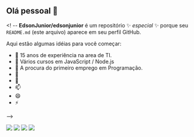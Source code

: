 ## Olá pessoal 👋

<! --
**EdsonJunior/edsonjunior** é um repositório ✨ _especial_ ✨ porque seu `README.md` (este arquivo) aparece em seu perfil GitHub.

Aqui estão algumas idéias para você começar:

- 🔭 15 anos de experiência na area de TI.
- 🌱 Vários cursos em JavaScript / Node.js
- 👯 A procura do primeiro emprego em Programação.
- 🤔 
- 💬 
- 📫 
- 😄 
- ⚡ 

-->

<div>
<a href="https://www.youtube.com/channel/UCZaMg6Aqzirk1P83MKE2-Qw" target="_blank"><img src="https://img.shields.io/badge/YouTube-FF0000?style=for-the-badge&logo=youtube&logoColor=white" target="_blank"></a>
<a href="https://www.instagram.com/edson.junior1/" target="_blank"><img src="https://img.shields.io/badge/-Instagram-%23E4405F?style=for-the-badge&logo=instagram&logoColor=white" target="_blank"></a>
<a href = "mailto:nuttz.jr@gmail.com"><img src="https://img.shields.io/badge/Gmail-D14836?style=for-the-badge&logo=gmail&logoColor=white" target="_blank"></a>
<a href="https://www.linkedin.com/in/edson-junior-677487161/" target="_blank"><img src="https://img.shields.io/badge/-LinkedIn-%230077B5?style=for-the-badge&logo=linkedin&logoColor=white" target="_blank"></a>   
</div>
